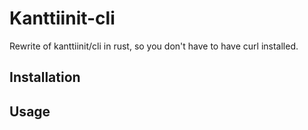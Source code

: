 # Kanttiinit-cli

Rewrite of kanttiinit/cli in rust, so you don't have to have curl installed.

## Installation

## Usage
